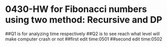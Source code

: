 # 0430-HW for Fibonacci numbers using two method: Recursive and DP

##Q1 is for analyzing time respectively
##Q2 is to see reach what level will make computer crash or not
##first edit time:0501
##second edit time:0502
